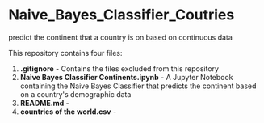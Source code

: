 # Naive_Bayes_Classifier_Coutries
predict the continent that a country is on based on continuous data


This repository contains four files:

1) **.gitignore** - Contains the files excluded from this repository
2) **Naive Bayes Classifier Continents.ipynb** - A Jupyter Notebook containing the Naive Bayes Classifier that predicts the continent based on a country's demographic data
3) **README.md** - 
4) **countries of the world.csv** - 
